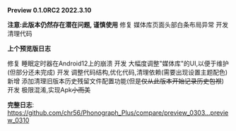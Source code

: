 **Preview 0.1.0RC2 2022.3.10**

**注意:此版本仍然存在潜在问题, 谨慎使用**
修复 媒体库页面头部白条布局异常
开发 清理代码

__上个预览版日志__

修复 睡眠定时器在Android12上的崩溃
开发 大幅度调整"媒体库"的UI,以便于维护(但部分还未完成)
开发 调整代码结构,优化代码,清理依赖(需要出现设置主题配色)
新增 添加清理旧版本历史残留文件配置功能(但是<del>仅从此版本开始记录历史包袱</del>)
开发 极限混淆,实现Apk<del>小而美</del>

**完整日志**: https://github.com/chr56/Phonograph_Plus/compare/preview_0303...preview_0310